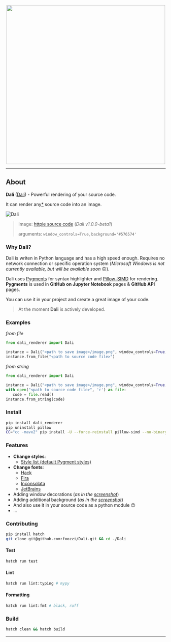 <p align="center">
<img src="https://i.imgur.com/wU1s5Dn.png" width="500" />
</p>

___

## About
**Dali** ([Dalí](https://en.wikipedia.org/wiki/Salvador_Dal%C3%AD)) - Powerful rendering of your source code.

It can render any[*](https://gist.github.com/foozzi/d1fd955f7b986a0605d6c3322e179500) source code into an image.

![Dali](https://i.imgur.com/EQl0Kid.png)
> Image: [httpie source code](https://github.com/httpie/httpie/blob/master/httpie/encoding.py) (*Dali v1.0.0-beta1*)
> 
> arguments: `window_controls=True`, `background='#576574'`

### Why Dali?
Dali is writen in Python language and has a high speed enough.
Requires no network connection or specific operation system (*Microsoft Windows is not currently available, but will be available soon* :upside_down_face:).

Dali uses [Pygments](https://pygments.org/) for syntax highlighter and [Pillow-SIMD](https://github.com/uploadcare/pillow-simd) for rendering. **Pygments** is used in **GitHub on Jupyter Notebook** pages & **GitHub API** pages.

You can use it in your project and create a great image of your code.

> At the moment **Dali** is actively developed.

### Examples
*from file*

```python
from dali_renderer import Dali

instance = Dali("<path to save image>/image.png", window_controls=True, background='#576574')
instance.from_file("<path to source code file>")
```
*from string*

```python
from dali_renderer import Dali

instance = Dali("<path to save image>/image.png", window_controls=True, background='#576574')
with open("<path to source code file>", 'r') as file:
   code = file.read()
instance.from_string(code)
```

### Install
```bash
pip install dali_renderer
pip uninstall pillow
CC="cc -mavx2" pip install -U --force-reinstall pillow-simd --no-binary :all:
```

### Features
 - **Change styles**:
   - <a href="https://pygments.org/styles/" target="_blank">Style list (default Pygment styles)</a>
 - **Change fonts**:
   - <a href="https://sourcefoundry.org/hack/" target="_blank">Hack</a>
   - <a href="https://github.com/tonsky/FiraCode" target="_blank">Fira</a>
   - <a href="https://levien.com/type/myfonts/inconsolata.html" target="_blank">Inconsolata</a>
   - <a href="https://www.jetbrains.com/lp/mono/" target="_blank">JetBrains</a>
 - Adding window decorations (*as in the [screenshot](https://i.imgur.com/EQl0Kid.png)*)
 - Adding additional background (*as in the [screenshot](https://i.imgur.com/EQl0Kid.png)*)
 - And also use it in your source code as a python module :wink:
 - ...

### Contributing
```bash
pip install hatch
git clone git@github.com:foozzi/Dali.git && cd ./Dali
```

#### Test
```bash
hatch run test
```
#### Lint
```bash
hatch run lint:typing # mypy
```
#### Formatting
```bash
hatch run lint:fmt # black, ruff
```

### Build
```bash
hatch clean && hatch build
```
___